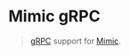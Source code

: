 # Mimic gRPC

> [gRPC](https://grpc.io/) support for [Mimic](https://github.com/creditkarma/Mimic).
